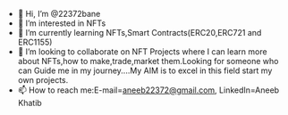 - 👋 Hi, I’m @22372bane
- 👀 I’m interested in NFTs
- 🌱 I’m currently learning NFTs,Smart Contracts(ERC20,ERC721 and ERC1155)
- 💞️ I’m looking to collaborate on NFT Projects where I can learn more about NFTs,how to make,trade,market them.Looking for someone who can Guide me in my journey....My AIM is to excel in this field start my own projects. 
- 📫 How to reach me:E-mail=aneeb22372@gmail.com,
                     LinkedIn=Aneeb Khatib
                     

<!---
22372bane/22372bane is a ✨ special ✨ repository because its `README.md` (this file) appears on your GitHub profile.
You can click the Preview link to take a look at your changes.
--->
